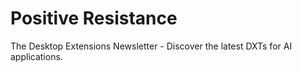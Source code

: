 # Positive Resistance

The Desktop Extensions Newsletter - Discover the latest DXTs for AI applications.